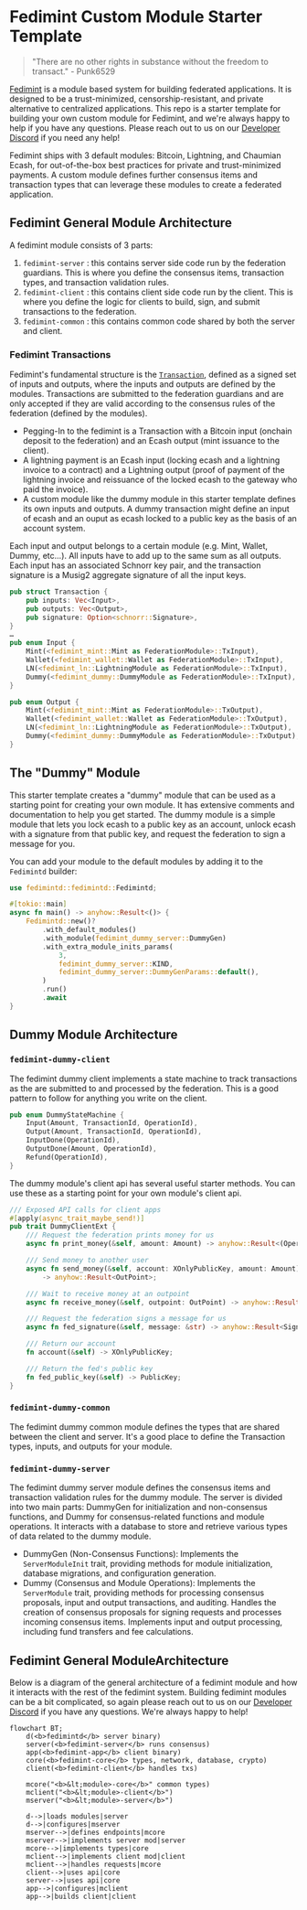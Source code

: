 # Fedimint Custom Module Starter Template

> "There are no other rights in substance without the freedom to transact." - Punk6529

[Fedimint](https://github.com/fedimint/fedimint) is a module based system for building federated applications. It is designed to be a trust-minimized, censorship-resistant, and private alternative to centralized applications. This repo is a starter template for building your own custom module for Fedimint, and we're always happy to help if you have any questions. Please reach out to us on our [Developer Discord](https://discord.gg/cEVEmqCgWG) if you need any help!

Fedimint ships with 3 default modules: Bitcoin, Lightning, and Chaumian Ecash, for out-of-the-box best practices for private and trust-minimized payments. A custom module defines further consensus items and transaction types that can leverage these modules to create a federated application.

## Fedimint General Module Architecture

A fedimint module consists of 3 parts:

1. `fedimint-server` : this contains server side code run by the federation guardians. This is where you define the consensus items, transaction types, and transaction validation rules.
2. `fedimint-client` : this contains client side code run by the client. This is where you define the logic for clients to build, sign, and submit transactions to the federation.
3. `fedimint-common` : this contains common code shared by both the server and client.

### Fedimint Transactions

Fedimint's fundamental structure is the [`Transaction`](https://github.com/fedimint/fedimint/blob/a1f57e3c6ff860a9c4a998bf88ebad73ebdb67c9/fedimint-core/src/transaction.rs#L12), defined as a signed set of inputs and outputs, where the inputs and outputs are defined by the modules. Transactions are submitted to the federation guardians and are only accepted if they are valid according to the consensus rules of the federation (defined by the modules).

- Pegging-In to the fedimint is a Transaction with a Bitcoin input (onchain deposit to the federation) and an Ecash output (mint issuance to the client).
- A lightning payment is an Ecash input (locking ecash and a lightning invoice to a contract) and a Lightning output (proof of payment of the lightning invoice and reissuance of the locked ecash to the gateway who paid the invoice).
- A custom module like the dummy module in this starter template defines its own inputs and outputs. A dummy transaction might define an input of ecash and an ouput as ecash locked to a public key as the basis of an account system.

Each input and output belongs to a certain module (e.g. Mint, Wallet, Dummy, etc...). All inputs have to add up to the same sum as all outputs. Each input has an associated Schnorr key pair, and the transaction signature is a Musig2 aggregate signature of all the input keys.

```rust
pub struct Transaction {
    pub inputs: Vec<Input>,
    pub outputs: Vec<Output>,
    pub signature: Option<schnorr::Signature>,
}
…
pub enum Input {
    Mint(<fedimint_mint::Mint as FederationModule>::TxInput),
    Wallet(<fedimint_wallet::Wallet as FederationModule>::TxInput),
    LN(<fedimint_ln::LightningModule as FederationModule>::TxInput),
    Dummy(<fedimint_dummy::DummyModule as FederationModule>::TxInput),
}

pub enum Output {
    Mint(<fedimint_mint::Mint as FederationModule>::TxOutput),
    Wallet(<fedimint_wallet::Wallet as FederationModule>::TxOutput),
    LN(<fedimint_ln::LightningModule as FederationModule>::TxOutput),
    Dummy(<fedimint_dummy::DummyModule as FederationModule>::TxOutput),
}
```

## The "Dummy" Module

This starter template creates a "dummy" module that can be used as a starting point for creating your own module. It has extensive comments and documentation to help you get started. The dummy module is a simple module that lets you lock ecash to a public key as an account, unlock ecash with a signature from that public key, and request the federation to sign a message for you.

You can add your module to the default modules by adding it to the `Fedimintd` builder:

```rust
use fedimintd::fedimintd::Fedimintd;

#[tokio::main]
async fn main() -> anyhow::Result<()> {
    Fedimintd::new()?
        .with_default_modules()
        .with_module(fedimint_dummy_server::DummyGen)
        .with_extra_module_inits_params(
            3,
            fedimint_dummy_server::KIND,
            fedimint_dummy_server::DummyGenParams::default(),
        )
        .run()
        .await
}
```

## Dummy Module Architecture

### `fedimint-dummy-client`

The fedimint dummy client implements a state machine to track transactions as the are submitted to and processed by the federation. This is a good pattern to follow for anything you write on the client.

```rust
pub enum DummyStateMachine {
    Input(Amount, TransactionId, OperationId),
    Output(Amount, TransactionId, OperationId),
    InputDone(OperationId),
    OutputDone(Amount, OperationId),
    Refund(OperationId),
}
```

The dummy module's client api has several useful starter methods. You can use these as a starting point for your own module's client api.

```rust
/// Exposed API calls for client apps
#[apply(async_trait_maybe_send!)]
pub trait DummyClientExt {
    /// Request the federation prints money for us
    async fn print_money(&self, amount: Amount) -> anyhow::Result<(OperationId, OutPoint)>;

    /// Send money to another user
    async fn send_money(&self, account: XOnlyPublicKey, amount: Amount)
        -> anyhow::Result<OutPoint>;

    /// Wait to receive money at an outpoint
    async fn receive_money(&self, outpoint: OutPoint) -> anyhow::Result<()>;

    /// Request the federation signs a message for us
    async fn fed_signature(&self, message: &str) -> anyhow::Result<Signature>;

    /// Return our account
    fn account(&self) -> XOnlyPublicKey;

    /// Return the fed's public key
    fn fed_public_key(&self) -> PublicKey;
}
```

### `fedimint-dummy-common`

The fedimint dummy common module defines the types that are shared between the client and server. It's a good place to define the Transaction types, inputs, and outputs for your module.

### `fedimint-dummy-server`

The fedimint dummy server module defines the consensus items and transaction validation rules for the dummy module. The server is divided into two main parts: DummyGen for initialization and non-consensus functions, and Dummy for consensus-related functions and module operations.
It interacts with a database to store and retrieve various types of data related to the dummy module.

- DummyGen (Non-Consensus Functions): Implements the `ServerModuleInit` trait, providing methods for module initialization, database migrations, and configuration generation.
- Dummy (Consensus and Module Operations): Implements the `ServerModule` trait, providing methods for processing consensus proposals, input and output transactions, and auditing. Handles the creation of consensus proposals for signing requests and processes incoming consensus items. Implements input and output processing, including fund transfers and fee calculations.

## Fedimint General ModuleArchitecture

Below is a diagram of the general architecture of a fedimint module and how it interacts with the rest of the fedimint system. Building fedimint modules can be a bit complicated, so again please reach out to us on our [Developer Discord](https://discord.gg/cEVEmqCgWG) if you have any questions. We're always happy to help!

```mermaid
flowchart BT;
    d(<b>fedimintd</b> server binary)
    server(<b>fedimint-server</b> runs consensus)
    app(<b>fedimint-app</b> client binary)
    core(<b>fedimint-core</b> types, network, database, crypto)
    client(<b>fedimint-client</b> handles txs)

    mcore("<b>&lt;module>-core</b>" common types)
    mclient("<b>&lt;module>-client</b>")
    mserver("<b>&lt;module>-server</b>")

    d-->|loads modules|server
    d-->|configures|mserver
    mserver-->|defines endpoints|mcore
    mserver-->|implements server mod|server
    mcore-->|implements types|core
    mclient-->|implements client mod|client
    mclient-->|handles requests|mcore
    client-->|uses api|core
    server-->|uses api|core
    app-->|configures|mclient
    app-->|builds client|client
```

